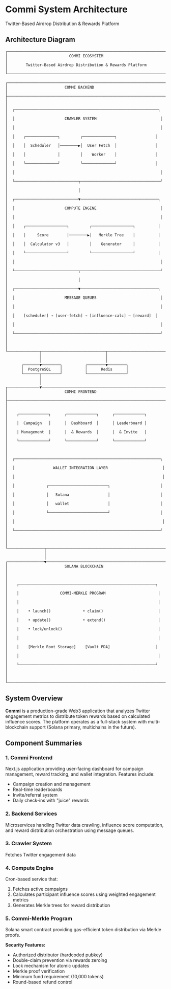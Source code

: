# Commi System Architecture

Twitter-Based Airdrop Distribution & Rewards Platform

## Architecture Diagram

```
┌─────────────────────────────────────────────────────────────────────────┐
│                           COMMI ECOSYSTEM                                │
│        Twitter-Based Airdrop Distribution & Rewards Platform             │
└─────────────────────────────────────────────────────────────────────────┘

┌─────────────────────────────────────────────────────────────────────────┐
│                         COMMI BACKEND                                   │
├─────────────────────────────────────────────────────────────────────────┤
│                                                                          │
│  ┌───────────────────────────────────────────────────────────────┐     │
│  │                      CRAWLER SYSTEM                            │     │
│  │                                                                │     │
│  │    ┌──────────────┐         ┌──────────────┐                 │     │
│  │    │  Scheduler   │────────▶│  User Fetch  │                 │     │
│  │    │              │         │    Worker    │                 │     │
│  │    └──────────────┘         └──────────────┘                 │     │
│  │                                                                │     │
│  └────────────────────────────┬───────────────────────────────────┘     │
│                               │                                         │
│  ┌────────────────────────────▼──────────────────────────────────┐     │
│  │                      COMPUTE ENGINE                            │     │
│  │                                                                │     │
│  │    ┌──────────────────┐         ┌──────────────────┐          │     │
│  │    │     Score        │────────▶│   Merkle Tree    │          │     │
│  │    │  Calculator v3   │         │    Generator     │          │     │
│  │    └──────────────────┘         └──────────────────┘          │     │
│  │                                                                │     │
│  └────────────────────────────┬───────────────────────────────────┘     │
│                               │                                         │
│  ┌────────────────────────────▼──────────────────────────────────┐     │
│  │                      MESSAGE QUEUES                            │     │
│  │                                                                │     │
│  │    [scheduler] → [user-fetch] → [influence-calc] → [reward]  │     │
│  │                                                                │     │
│  └────────────────────────────────────────────────────────────────┘     │
│                                                                          │
└──────────────┬────────────────────────────┬──────────────────────────────┘
               │                            │
               │                            │
       ┌───────▼────────┐          ┌────────▼────────┐
       │  PostgreSQL    │          │      Redis      │
       └───────┬────────┘          └─────────────────┘
               │
               │
┌──────────────▼───────────────────────────────────────────────────────────┐
│                         COMMI FRONTEND                                   │
├──────────────────────────────────────────────────────────────────────────┤
│                                                                           │
│    ┌─────────────┐      ┌─────────────┐      ┌─────────────┐           │
│    │  Campaign   │      │  Dashboard  │      │ Leaderboard │           │
│    │ Management  │      │  & Rewards  │      │  & Invite   │           │
│    └─────────────┘      └─────────────┘      └─────────────┘           │
│                                                                           │
│  ┌────────────────────────────────────────────────────────────────┐     │
│  │                 WALLET INTEGRATION LAYER                        │     │
│  │                                                                 │     │
│  │              ┌──────────────────────────┐                      │     │
│  │              │   Solana                 │                      │     │
│  │              │   wallet                 │                      │     │
│  │              └──────────────────────────┘                      │     │
│  │                                                                 │     │
│  └────────────────────────────────────────────────────────────────┘     │
│                                                                           │
└────────────────┬──────────────────────────────────────────────────────────┘
                 │
                 │
┌────────────────▼──────────────────────────────────────────────────────────┐
│                         SOLANA BLOCKCHAIN                                 │
│                                                                            │
│    ┌────────────────────────────────────────────────────────────┐        │
│    │                  COMMI-MERKLE PROGRAM                       │        │
│    │                                                             │        │
│    │    • launch()              • claim()                        │        │
│    │    • update()              • extend()                       │        │
│    │    • lock/unlock()                                          │        │
│    │                                                             │        │
│    │    [Merkle Root Storage]    [Vault PDA]                    │        │
│    │                                                             │        │
│    └────────────────────────────────────────────────────────────┘        │
│                                                                            │
└────────────────────────────────────────────────────────────────────────────┘

```

## System Overview

**Commi** is a production-grade Web3 application that analyzes Twitter engagement metrics to distribute token rewards based on calculated influence scores. The platform operates as a full-stack system with multi-blockchain support (Solana primary, multichains in the future).

## Component Summaries

### 1. Commi Frontend

Next.js application providing user-facing dashboard for campaign management, reward tracking, and wallet integration. Features include:
- Campaign creation and management
- Real-time leaderboards
- Invite/referral system
- Daily check-ins with "juice" rewards

### 2. Backend Services

Microservices handling Twitter data crawling, influence score computation, and reward distribution orchestration using message queues.


### 3. Crawler System

Fetches Twitter engagement data

### 4. Compute Engine

Cron-based service that:
1. Fetches active campaigns
2. Calculates participant influence scores using weighted engagement metrics
3. Generates Merkle trees for reward distribution


### 5. Commi-Merkle Program

Solana smart contract providing gas-efficient token distribution via Merkle proofs.

**Security Features:**
- Authorized distributor (hardcoded pubkey)
- Double-claim prevention via rewards zeroing
- Lock mechanism for atomic updates
- Merkle proof verification
- Minimum fund requirement (10,000 tokens)
- Round-based refund control

